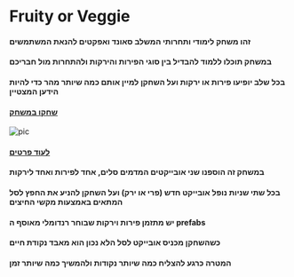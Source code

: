 # Fruity or Veggie
#### זהו משחק לימודי ותחרותי המשלב סאונד ואפקטים להנאת המשתמשים
#### במשחק תוכלו ללמוד להבדיל בין סוגי הפירות והירקות ולהתחרות מול חבריכם
#### בכל שלב יופיעו פירות או ירקות ועל השחקן למיין אותם כמה שיותר מהר כדי להיות הידען המצטיין
#### [שחקו במשחק](https://tommy-bar.itch.io/fruitty-or-veggie)
![pic](https://github.com/GameDev-Tommy-Bar/fruty_or_veggie/blob/60eb2a963c3d9224c2c509e977d4b677fe0ba654/elements%20pics/Capture.PNG)
#### [לעוד פרטים](https://github.com/GameDev-Tommy-Bar/fruty_or_veggie/blob/a64d6a02f5e27366230b5df1f9190065cc67272c/elements.md)
#### במשחק זה הוספנו שני אובייקטים המדמים סלים, אחד לפירות ואחד לירקות
#### בכל שתי שניות נופל אובייקט חדש (פרי או ירק) ועל השחקן להניע את החפץ לסל המתאים באמצעות מקשי החיצים
#### יש מתזמן פירות וירקות שבוחר רנדומלי מאוסף ה prefabs
#### כשהשחקן מכניס אובייקט לסל הלא נכון הוא מאבד נקודת חיים
#### המטרה כרגע להצליח כמה שיותר נקודות ולהמשיך כמה שיותר זמן
